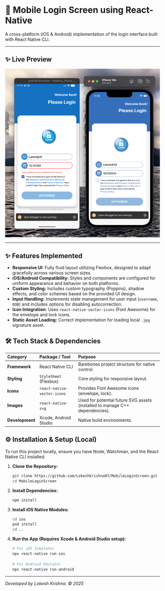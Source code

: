 # 📱 Mobile Login Screen using React-Native

A cross-platform (iOS & Android) implementation of the  login interface built with React Native CLI.

---
## ✨ Live Preview

![Screenshot of the complete login screen UI](images/login-screenshot.png) 

---

## ✨ Features Implemented

* **Responsive UI:** Fully fluid layout utilizing Flexbox, designed to adapt gracefully across various screen sizes.
* **iOS/Android Compatibility:** Styles and components are configured for uniform appearance and behavior on both platforms.
* **Custom Styling:** Includes custom typography (Poppins), shadow effects, and color schemes based on the provided UI design.
* **Input Handling:** Implements state management for user input (`username`, `DOB`) and includes options for disabling autocorrection.
* **Icon Integration:** Uses `react-native-vector-icons` (Font Awesome) for the envelope and lock icons.
* **Static Asset Loading:** Correct implementation for loading local `.jpg` signature asset.

## 🛠️ Tech Stack & Dependencies

| Category | Package / Tool | Purpose |
| :--- | :--- | :--- |
| **Framework** | React Native CLI | Barebones project structure for native control. |
| **Styling** | `StyleSheet` (Flexbox) | Core styling for responsive layout. |
| **Icons** | `react-native-vector-icons` | Provides Font Awesome icons (envelope, lock). |
| **Images** | `react-native-svg` | Used for potential future SVG assets (installed to manage C++ dependencies). |
| **Development** | Xcode, Android Studio | Native build environments. |

## ⚙️ Installation & Setup (Local)

To run this project locally, ensure you have Node, Watchman, and the React Native CLI installed.

1.  **Clone the Repository:**
    ```bash
    git clone https://github.com/Lokeshkrishna07/MobileLoginScreen.git
    cd MobileLoginScreen
    ```

2.  **Install Dependencies:**
    ```bash
    npm install
    ```

3.  **Install iOS Native Modules:**
    ```bash
    cd ios
    pod install
    cd ..
    ```

4.  **Run the App (Requires Xcode & Android Studio setup):**

    ```bash
    # For iOS Simulator
    npx react-native run-ios
    
    # For Android Emulator
    npx react-native run-android
    ```

***

*Developed by Lokesh Krishna. © 2025*
